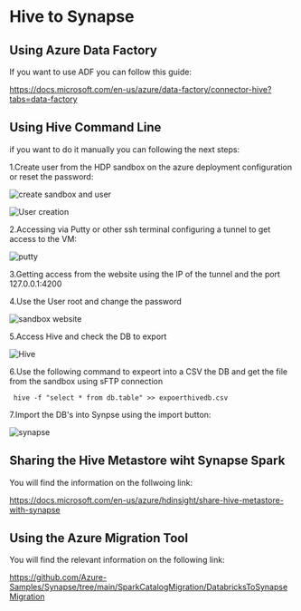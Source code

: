 # Hive to Synapse

## Using Azure Data Factory

If you want to use ADF you can follow this guide:

https://docs.microsoft.com/en-us/azure/data-factory/connector-hive?tabs=data-factory

## Using Hive Command Line

if you want to do it manually you can following the next steps:

1.Create user from the HDP sandbox on the azure deployment configuration or reset the password:

![create sandbox and user](https://user-images.githubusercontent.com/7907123/156600810-15bda27f-b015-46cf-82e8-914a03594b42.png)


![User creation](https://user-images.githubusercontent.com/7907123/156598598-7a5e7f39-9807-4ce1-b910-0da3f3093b20.png)

2.Accessing via Putty or other ssh terminal configuring a tunnel to get access to the VM:

![putty](https://user-images.githubusercontent.com/7907123/156598922-7f3ed2d6-eef3-434e-9ecb-ec6e15d85eb4.png)

3.Getting access from the website using the IP of the tunnel and the port 127.0.0.1:4200




4.Use the User root and change the password

![sandbox website](https://user-images.githubusercontent.com/7907123/156598978-2bc83363-598e-4346-8113-a41ac62717d4.png)

5.Access Hive and check the DB to export

![Hive](https://user-images.githubusercontent.com/7907123/156599505-baa24405-62c7-49fa-883e-6b4d2083c9ed.png)

6.Use the following command to expeort into a CSV the DB and get the file from the sandbox using sFTP connection
```
 hive -f "select * from db.table" >> expoerthivedb.csv
```

7.Import the DB's into Synpse using the import button:

![synapse](https://user-images.githubusercontent.com/7907123/156605005-9f8ed058-0db3-4f83-98ff-a25cf4d6d043.png)


## Sharing the Hive Metastore wiht Synapse Spark

You will find the information on the follwoing link:

https://docs.microsoft.com/en-us/azure/hdinsight/share-hive-metastore-with-synapse

## Using the Azure Migration Tool

You will find the relevant information on the following link:

https://github.com/Azure-Samples/Synapse/tree/main/SparkCatalogMigration/DatabricksToSynapseMigration



